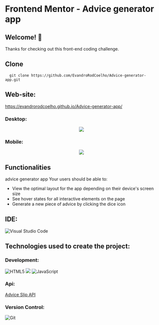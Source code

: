 # Frontend Mentor - Advice generator app

## Welcome! 👋

Thanks for checking out this front-end coding challenge.
## Clone
      git clone https://github.com/EvandroRodCoelho/Advice-generator-app.git
## Web-site:
https://evandrorodcoelho.github.io/Advice-generator-app/
### Desktop:
<div align="center">

<img  src="https://raw.githubusercontent.com/EvandroRodriguesCoelho2/Advice-generator-app/main/src/design/desktop-design.jpg">
</div>

###  Mobile:
<div align="center">
<img  src="https://raw.githubusercontent.com/EvandroRodriguesCoelho2/Advice-generator-app/main/src/design/mobile-design.jpg">

</div>

## Functionalities
advice generator app 
Your users should be able to:

- View the optimal layout for the app depending on their device's screen size
- See hover states for all interactive elements on the page
- Generate a new piece of advice by clicking the dice icon


## IDE:
![Visual Studio Code](https://img.shields.io/badge/Visual%20Studio%20Code-0078d7.svg?style=for-the-badge&logo=visual-studio-code&logoColor=white)

## Technologies used to create the project:
### Development:
<div class="flex">


  ![HTML5](https://img.shields.io/badge/html5-%23E34F26.svg?style=for-the-badge&logo=html5&logoColor=white)
  <img src="https://img.shields.io/badge/Sass-CC6699?style=for-the-badge&logo=sass&logoColor=white" />
  ![JavaScript](https://img.shields.io/badge/javascript-%23323330.svg?style=for-the-badge&logo=javascript&logoColor=%23F7DF1E)
</div>

### Api:

[Advice Slip API](https://api.adviceslip.com)

### Version Control:

![Git](https://img.shields.io/badge/git-%23F05033.svg?style=for-the-badge&logo=git&logoColor=white)






